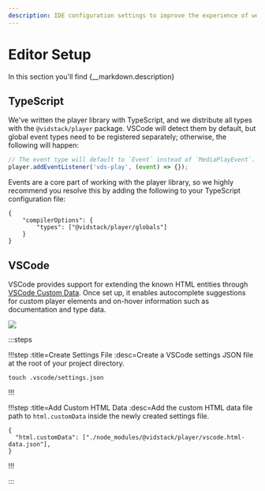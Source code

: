 ```yaml
---
description: IDE configuration settings to improve the experience of working with Vidstack Player.
---
```


<script>
import VsCodeAutocomplete from '$img/vscode-autocomplete.png'
</script>

# Editor Setup

<p>In this section you'll find {__markdown.description}</p>

## TypeScript

We've written the player library with TypeScript, and we distribute all types with the
`@vidstack/player` package. VSCode will detect them by default, but global event types need to
be registered separately; otherwise, the following will happen:

```js
// The event type will default to `Event` instead of `MediaPlayEvent`.
player.addEventListener('vds-play', (event) => {});
```

Events are a core part of working with the player library, so we highly recommend you resolve
this by adding the following to your TypeScript configuration file:

```json:title=tsconfig.json:copy-highlight{3}
{
	"compilerOptions": {
		"types": ["@vidstack/player/globals"]
	}
}
```

## VSCode

VSCode provides support for extending the known HTML entities through
[VSCode Custom Data](https://github.com/microsoft/vscode-custom-data). Once set up, it enables
autocomplete suggestions for custom player elements and on-hover information such as
documentation and type data.

<img
	src={VsCodeAutocomplete}
	aria-label="Before and after screenshot difference of using the VsCode custom data extension."
/>

:::steps

!!!step :title=Create Settings File :desc=Create a VSCode settings JSON file at the root of your project directory.

```bash:copy
touch .vscode/settings.json
```

!!!

!!!step :title=Add Custom HTML Data :desc=Add the custom HTML data file path to `html.customData` inside the newly created settings file.

```json:title=.vscode/setting.json:copy
{
  "html.customData": ["./node_modules/@vidstack/player/vscode.html-data.json"],
}
```

!!!

:::
